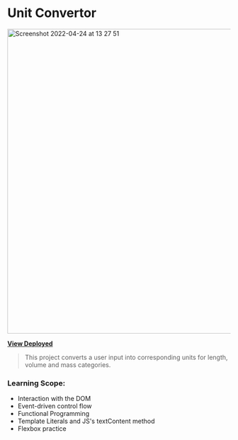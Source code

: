 # Unit Convertor
<img width="688" alt="Screenshot 2022-04-24 at 13 27 51" src="https://user-images.githubusercontent.com/89296394/164975192-32d25dd7-10c0-486f-8bd8-fcc2a976da14.png">


**[View Deployed](https://unit-convertor.netlify.app/)**

>This project converts a user input into corresponding units for length, volume and mass categories.

### Learning Scope: 

- Interaction with the DOM
- Event-driven control flow
- Functional Programming
- Template Literals and JS's textContent method
- Flexbox practice
